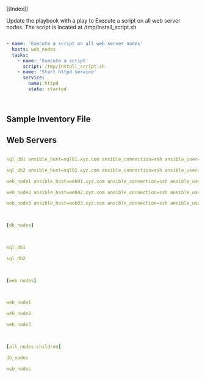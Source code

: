 [[Index]] 

Update the playbook with a play to Execute a script on all web server nodes. The script is located at /tmp/install_script.sh

```yaml

- name: 'Execute a script on all web server nodes'
  hosts: web_nodes
  tasks:
    - name: 'Execute a script'
      script: /tmp/install_script.sh
    - name: 'Start httpd service'
      service:
        name: httpd
        state: started

  

```

  

## Sample Inventory File

  

## Web Servers

```yaml

sql_db1 ansible_host=sql01.xyz.com ansible_connection=ssh ansible_user=root ansible_ssh_pass=Lin$Pass

sql_db2 ansible_host=sql02.xyz.com ansible_connection=ssh ansible_user=root ansible_ssh_pass=Lin$Pass

web_node1 ansible_host=web01.xyz.com ansible_connection=ssh ansible_user=administrator ansible_ssh_pass=Win$Pass

web_node2 ansible_host=web02.xyz.com ansible_connection=ssh ansible_user=administrator ansible_ssh_pass=Win$Pass

web_node3 ansible_host=web03.xyz.com ansible_connection=ssh ansible_user=administrator ansible_ssh_pass=Win$Pass

  

[db_nodes]

  

sql_db1

sql_db2

  

[web_nodes]  

  

web_node1

web_node2

web_node3

  

[all_nodes:children]

db_nodes

web_nodes

```

  
